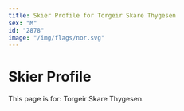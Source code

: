 ```yaml
---
title: Skier Profile for Torgeir Skare Thygesen
sex: "M"
id: "2878"
image: "/img/flags/nor.svg" 
---
```


# Skier Profile

This page is for: Torgeir Skare Thygesen.
    